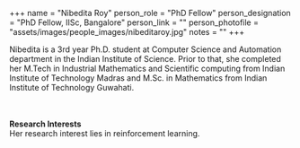 +++
name = "Nibedita Roy"
person_role = "PhD Fellow"
person_designation = "PhD Fellow, IISc, Bangalore"
person_link = ""
person_photofile = "assets/images/people_images/nibeditaroy.jpg"
notes = ""
+++


Nibedita is a 3rd year Ph.D. student at Computer Science and Automation department in the Indian Institute of Science. Prior to that, she completed her M.Tech in Industrial Mathematics and Scientific computing from Indian Institute of Technology Madras and M.Sc. in Mathematics from Indian Institute of Technology Guwahati. 

<br><br><b>Research Interests</b>
<br>
Her research interest lies in reinforcement learning.

	

